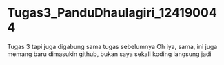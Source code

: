 # Tugas3_PanduDhaulagiri_124190044
Tugas 3 tapi juga digabung sama tugas sebelumnya
Oh iya, sama, ini juga memang baru dimasukin github, bukan saya sekali koding langsung jadi
